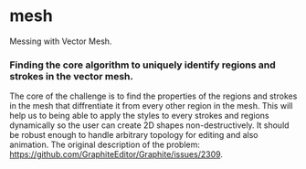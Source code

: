  # mesh
Messing with Vector Mesh.

### Finding the core algorithm to uniquely identify regions and strokes in the vector mesh.

The core of the challenge is to find the properties of the regions and strokes in the mesh that diffrentiate it from every other region in the mesh. This will help us to being able to apply the styles to every strokes and regions dynamically so the user can create 2D shapes non-destructively. It should be robust enough to handle arbitrary topology for editing and also animation. The original description of the problem: https://github.com/GraphiteEditor/Graphite/issues/2309.


